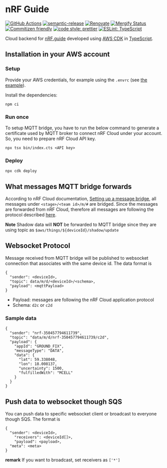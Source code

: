 # nRF Guide

[![GitHub Actions](https://github.com/bifravst/nrf.guide-backend/workflows/Test%20and%20Release/badge.svg)](https://github.com/bifravst/nrf.guide-backend/actions/workflows/test-and-release.yaml)
[![semantic-release](https://img.shields.io/badge/%20%20%F0%9F%93%A6%F0%9F%9A%80-semantic--release-e10079.svg)](https://github.com/semantic-release/semantic-release)
[![Renovate](https://img.shields.io/badge/renovate-enabled-brightgreen.svg)](https://renovatebot.com)
[![Mergify Status](https://img.shields.io/endpoint.svg?url=https://api.mergify.com/v1/badges/bifravst/nrf.guide-backend)](https://mergify.io)
[![Commitizen friendly](https://img.shields.io/badge/commitizen-friendly-brightgreen.svg)](http://commitizen.github.io/cz-cli/)
[![code style: prettier](https://img.shields.io/badge/code_style-prettier-ff69b4.svg)](https://github.com/prettier/prettier/)
[![ESLint: TypeScript](https://img.shields.io/badge/ESLint-TypeScript-blue.svg)](https://github.com/typescript-eslint/typescript-eslint)

Cloud backend for [nRF.guide](https://github.com/bifravst/nrf.guide) developed
using [AWS CDK](https://aws.amazon.com/cdk) in
[TypeScript](https://www.typescriptlang.org/).

## Installation in your AWS account

### Setup

Provide your AWS credentials, for example using the `.envrc` (see
[the example](.envrc.example)).

Install the dependencies:

```
npm ci
```

### Run once

To setup MQTT bridge, you have to run the below command to generate a
certificate used by MQTT broker to connect nRF Cloud under your account. So, you
need to prepare nRF Cloud API key.

```
npx tsx bin/index.cts <API key>
```

### Deploy

```
npx cdk deploy
```

## What messages MQTT bridge forwards

According to nRF Cloud documentation,
[Setting up a message bridge](https://docs.nrfcloud.com/Devices/Messages/SetupMessageBridge/),
all messages under `<stage>/<team id>/m/#` are bridged. Since the messages are
forwarded from nRF Cloud, therefore all messages are following the protocol
described
[here](https://github.com/nRFCloud/application-protocols/tree/v1/schemas).

**Note** Shadow data will **NOT** be forwarded to MQTT bridge since they are
using topic as `$aws/things/${deviceId}/shadow/update`

## Websocket Protocol

Message received from MQTT bridge will be published to websocket connection that
associates with the same device id. The data format is

```
{
  "sender": <deviceId>,
  "topic": data/m/d/<deviceId>/<schema>,
  "payload": <mqttPayload>
}
```

- Payload: messages are following the nRF Cloud application protocol
- Schema: `d2c` or `c2d`

### Sample data

```
{
  "sender": "nrf-350457794611739",
  "topic": "data/m/d/nrf-350457794611739/c2d",
  "payload": {
    "appId": "GROUND_FIX",
    "messageType": "DATA",
    "data": {
      "lat": 59.338048,
      "lon": 18.008137,
      "uncertainty": 1500,
      "fulfilledWith": "MCELL"
    }
  }
}
```

## Push data to websocket though SQS

You can push data to specific websocket client or broadcast to everyone though
SQS. The format is

```
{
  "sender": <deviceId>,
	"receivers": <deviceId[]>,
	"payload": <payload>,
  "meta": <meta>
}
```

**remark** If you want to broadcast, set receivers as `['*']`
